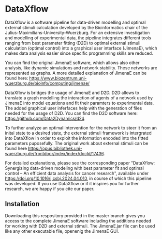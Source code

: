 # DataXflow
DataXflow is a software pipeline for data-driven modelling and optimal external stimuli calculation developed by the Bioinformatics chair of the Julius-Maximilians-University-Wuerzburg. 
For an extensive investigation and modelling of experimental data, the pipeline integrates different tools ranging from best parameter fitting (D2D) to optimal external stimuli calculation (optimal control) into a graphical user interface (JimenaE), which makes data analysis easier since specific programming skills are reduced. 

You can find the original JimenaE software, which allows also other analysis, like dynamic simulations and network stability. These networks are represented as graphs. A more detailed explanation of JimenaE can be found here:
https://www.biozentrum.uni-wuerzburg.de/bioinfo/computing/jimenae/

DataXflow is bridges the usage of JimenaE and D2D.
D2D allows to translate a graph modelling the interaction of agents of a network used by JimenaE into model equations and fit their paramters to experimental data.
The added graphical user inferfaces help with the generation of files needed for the usage of D2D. 
You can find the D2D software here: https://github.com/Data2Dynamics/d2d.

To further analyze an optimal intervention for the network to steer it from an inital state to a desired state, the external stimuli framework is intergrated into DataXflow in order to exploit the information encoded into the fitted parameters puposefully. The original work about external stimuli can be found here https://opus.bibliothek.uni-wuerzburg.de/frontdoor/index/index/docId/17436.

For detailed explanations, please see the corresponding paper "DataXflow: Synergizing data-driven modeling with best parameter fit and optimal control – An efficient data analysis for cancer research", available under https://doi.org/10.1016/j.csbj.2024.04.010, in course of which this pipeline was developed. If you use DataXflow or if it inspires you for further research, we are happy if you cite our paper.

## Installation
Downloading this respository provided in the master branch gives you access to the complete JimenaE software 
including the additions needed for working with D2D and external stimuli. The JimenaE.jar file can be used like any other executable file, openenig the JimenaE GUI.
